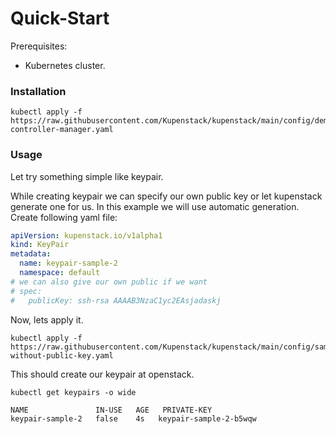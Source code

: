 # Quick-Start



Prerequisites:

* Kubernetes cluster.

### Installation

```shell
kubectl apply -f https://raw.githubusercontent.com/Kupenstack/kupenstack/main/config/demo/kupenstack-controller-manager.yaml
```

### Usage

Let try something simple like keypair.

While creating keypair we can specify our own public key or let kupenstack generate one for us. In this example we will use automatic generation. Create following yaml file:

```yaml
apiVersion: kupenstack.io/v1alpha1
kind: KeyPair
metadata:
  name: keypair-sample-2
  namespace: default
# we can also give our own public if we want
# spec:
#	publicKey: ssh-rsa AAAAB3NzaC1yc2EAsjadaskj
```

Now, lets apply it.

```
kubectl apply -f https://raw.githubusercontent.com/Kupenstack/kupenstack/main/config/samples/keypair-without-public-key.yaml
```

This should create our keypair at openstack.

```shell
kubectl get keypairs -o wide
```

```
NAME               IN-USE   AGE   PRIVATE-KEY
keypair-sample-2   false    4s   keypair-sample-2-b5wqw
```



